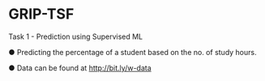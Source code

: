 # GRIP-TSF

Task 1 - Prediction using Supervised ML

● Predicting the percentage of a student based on the no. of study hours.

● Data can be found at http://bit.ly/w-data







